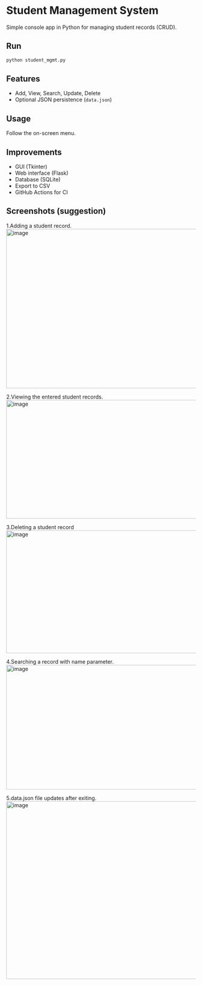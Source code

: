 # Student Management System

Simple console app in Python for managing student records (CRUD).

## Run
```bash
python student_mgmt.py
```

## Features
- Add, View, Search, Update, Delete
- Optional JSON persistence (`data.json`)

## Usage
Follow the on-screen menu.

## Improvements
- GUI (Tkinter)
- Web interface (Flask)
- Database (SQLite)
- Export to CSV
- GitHub Actions for CI

## Screenshots (suggestion)
1.Adding a student record.
<img width="848" height="423" alt="image" src="https://github.com/user-attachments/assets/ac1c1546-cd74-41c6-bc27-9926b85bd83f" />

2.Viewing the entered student records.
<img width="709" height="315" alt="image" src="https://github.com/user-attachments/assets/8f785c30-d123-41b1-a6a7-7c4b0afa14a1" />


3.Deleting a student record
<img width="940" height="326" alt="image" src="https://github.com/user-attachments/assets/adb7e780-783f-4662-81d8-525249e091f1" />


4.Searching a record with name parameter.
<img width="940" height="331" alt="image" src="https://github.com/user-attachments/assets/6890d882-6ecc-4843-891f-a3c81227bdb7" />


5.data.json file updates after exiting.
<img width="957" height="472" alt="image" src="https://github.com/user-attachments/assets/d8f1460c-a74d-402f-be2d-9d426967f5d1" />





